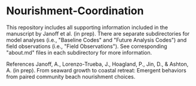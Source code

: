 # Nourishment-Coordination
This repository includes all supporting information included in the manuscript by Janoff et al. (in prep). There are separate subdirectories for model analyses (i.e., "Baseline Codes" and "Future Analysis Codes") and field observations (i.e., "Field Observations"). See corresponding "about.md" files in each subdirectory for more information.


References
Janoff, A., Lorenzo-Trueba, J., Hoagland, P., Jin, D., & Ashton, A. (in prep). From seaward growth to coastal retreat: Emergent behaviors from paired community beach nourishment choices.
